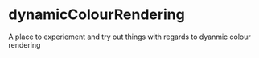 # dynamicColourRendering
A place to experiement and try out things with regards to dyanmic colour rendering
